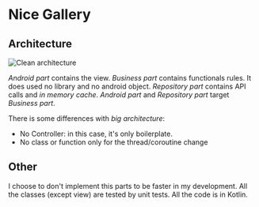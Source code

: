 # Nice Gallery


## Architecture

![Clean architecture](https://i.imgur.com/LazlarG.png)

*Android part* contains the view. *Business part* contains functionals rules. It does used no library and no android object. *Repository part* contains API calls and *in memory cache*.
*Android part* and *Repository part* target *Business part*.

There is some differences with *big architecture*: 

- No Controller: in this case, it's only boilerplate.
- No class or function only for the thread/coroutine change

## Other

I choose to don't implement this parts to be faster in my development.
All the classes (except view) are tested by unit tests. All the code is in Kotlin.
